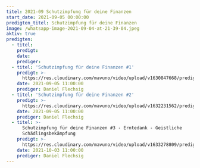 ```yaml
---
titel: 2021-09 Schutzimpfung für deine Finanzen
start_date: 2021-09-05 00:00:00
predigten_titel: Schutzimpfung für deine Finanzen
image: /whatsapp-image-2021-09-04-at-21-39-04.jpeg
aktiv: true
predigten:
  - titel:
    predigt:
    date:
    prediger:
  - titel: 'Schutzimpfung für deine Finanzen #1'
    predigt: >-
      https://res.cloudinary.com/mavuno/video/upload/v1630847668/predigten/2021-09%20Schutzimpfung/2021-09-05_GoDi_Mavuno_Berlin_-_Schutzimpfung_f%C3%BCr_deine_Finanzen_1.mp3
    date: 2021-09-05 11:00:00
    prediger: Daniel Flechsig
  - titel: 'Schutzimpfung für deine Finanzen #2'
    predigt: >-
      https://res.cloudinary.com/mavuno/video/upload/v1632231562/predigten/2021-09%20Schutzimpfung/2021-09-19_GoDi_Mavuno_Berlin_-_Schutzimpfung_f%C3%BCr_deine_Finanzen_2.mp3
    date: 2021-09-05 11:00:00
    prediger: Daniel Flechsig
  - titel: >-
      Schutzimpfung für deine Finanzen #3 - Erntedank - Geistliche
      Schädlingsbekämpfung
    predigt: >-
      https://res.cloudinary.com/mavuno/video/upload/v1633278809/predigten/2021-09%20Schutzimpfung/2021-10-03_GoDi_Mavuno_Berlin_-_Entedank_-_Schutzimpfung_f%C3%BCr_deine_Finanzen_3.mp3
    date: 2021-10-03 11:00:00
    prediger: Daniel Flechsig
---
```


